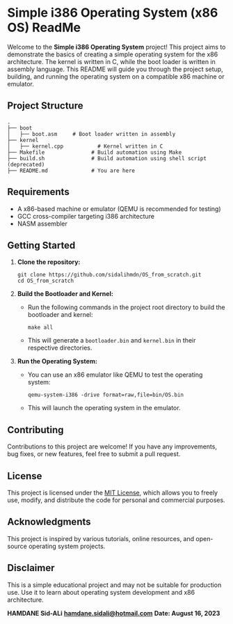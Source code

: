 # Simple i386 Operating System (x86 OS) ReadMe

Welcome to the **Simple i386 Operating System** project! This project aims to demonstrate the basics of creating a simple operating system for the x86 architecture. The kernel is written in C, while the boot loader is written in assembly language. This README will guide you through the project setup, building, and running the operating system on a compatible x86 machine or emulator.

## Project Structure

```
.
├── boot
│   ├── boot.asm     # Boot loader written in assembly
├── kernel
│   ├── kernel.cpp           # Kernel written in C
├── Makefile               # Build automation using Make
├── build.sh               # Build automation using shell script (deprecated)
├── README.md              # You are here
```

## Requirements

- A x86-based machine or emulator (QEMU is recommended for testing)
- GCC cross-compiler targeting i386 architecture
- NASM assembler

## Getting Started

1. **Clone the repository:**
   
   ```
   git clone https://github.com/sidalihmdn/OS_from_scratch.git
   cd OS_from_scratch
   ```

2. **Build the Bootloader and Kernel:**

   - Run the following commands in the project root directory to build the bootloader and kernel:
   
     ```
     make all
     ```

   - This will generate a `bootloader.bin` and `kernel.bin` in their respective directories.

3. **Run the Operating System:**

   - You can use an x86 emulator like QEMU to test the operating system:
   
     ```
     qemu-system-i386 -drive format=raw,file=bin/OS.bin
     ```

   - This will launch the operating system in the emulator.

## Contributing

Contributions to this project are welcome! If you have any improvements, bug fixes, or new features, feel free to submit a pull request.

## License

This project is licensed under the [MIT License](LICENSE), which allows you to freely use, modify, and distribute the code for personal and commercial purposes.

## Acknowledgments

This project is inspired by various tutorials, online resources, and open-source operating system projects. 

## Disclaimer

This is a simple educational project and may not be suitable for production use. Use it to learn about operating system development and x86 architecture.


**HAMDANE Sid-ALi**
**hamdane.sidali@hotmail.com**
**Date: August 16, 2023**